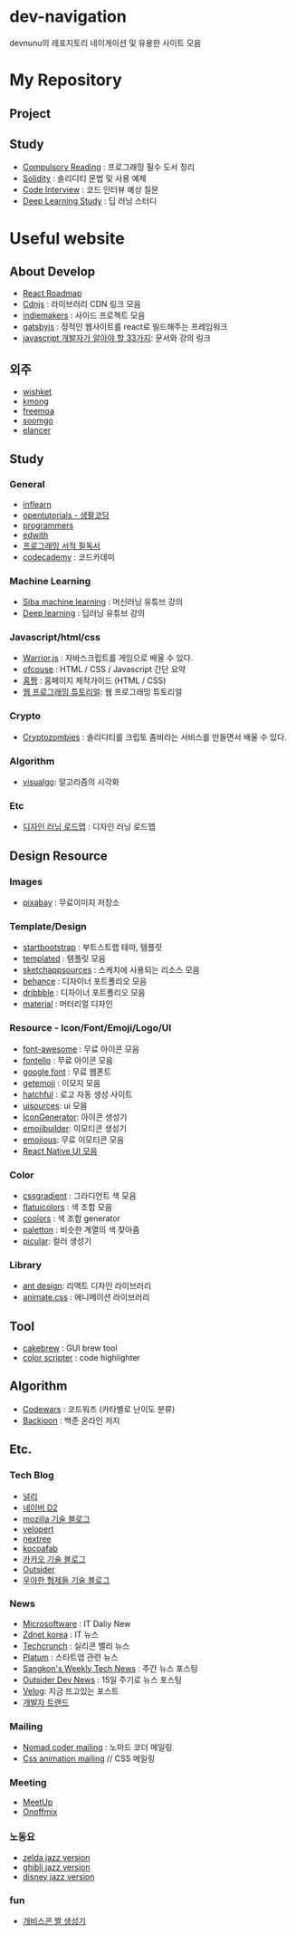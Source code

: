 # dev-navigation

devnunu의 레포지토리 네이게이션 및 유용한 사이트 모음

# My Repository

## Project

## Study

- [Compulsory Reading](https://github.com/nunu-dev/compulsory-reading/wiki) : 프로그래밍 필수 도서 정리
- [Solidity](https://github.com/nunu-dev/solidity-study/wiki) : 솔리디티 문법 및 사용 예제
- [Code Interview](https://github.com/nunu-dev/code-interview) : 코드 인터뷰 예상 질문
- [Deep Learning Study](https://github.com/nunu-dev/deep_leaning_study) : 딥 러닝 스터디

# Useful website

## About Develop

- [React Roadmap](https://github.com/adam-golab/react-developer-roadmap)
- [Cdnjs](https://cdnjs.com/) : 라이브러리 CDN 링크 모음
- [indiemakers](https://indiemakers.net/) : 사이드 프로젝트 모음
- [gatsbyjs](https://www.gatsbyjs.org/) : 정적인 웹사이트를 react로 빌드해주는 프레임워크
- [javascript 개발자가 알아야 할 33가지](https://github.com/yjs03057/33-js-concepts): 문서와 강의 링크

## 외주
- [wishket](https://www.wishket.com/mywishket/partners/)
- [kmong](https://kmong.com/)
- [freemoa](https://freemoa.net/)
- [soomgo](https://soomgo.com/)
- [elancer](https://elancer.co.kr/)


## Study

### General

- [inflearn](https://www.inflearn.com/)
- [opentutorials - 생활코딩](https://opentutorials.org/course/1)
- [programmers](https://programmers.co.kr/)
- [edwith](https://www.edwith.org/)
- [프로그래밍 서적 필독서](https://www.sangkon.com/2018/08/27/good_books_for_dev_2018/)
- [codecademy](https://www.codecademy.com/) : 코드카데미

### Machine Learning

- [Siba machine learning](https://www.youtube.com/playlist?list=PLVNY1HnUlO241gILgQloWAs0xrrkqQfKe) : 머신러닝 유튜브 강의
- [Deep learning](https://www.youtube.com/user/hunkims) : 딥러닝 유튜브 강의

### Javascript/html/css

- [Warrior.js](https://warrior.js.org/) : 자바스크립트를 게임으로 배울 수 있다.
- [ofcouse](https://ofcourse.kr/) : HTML / CSS / Javascript 간단 요약
- [홈짱](http://www.homejjang.com/) : 홈페이지 제작가이드 (HTML / CSS)
- [웹 프로그래밍 튜토리얼](https://poiemaweb.com/): 웹 프로그래밍 튜토리얼

### Crypto

- [Cryptozombies](https://cryptozombies.io/ko/) : 솔리디티를 크립토 좀비라는 서비스를 만들면서 배울 수 있다.

### Algorithm

- [visualgo](https://visualgo.net/ko): 알고리즘의 시각화

### Etc

- [디자인 러닝 로드맵](https://www.degreeless.design/) : 디자인 러닝 로드맵

## Design Resource

### Images

- [pixabay](https://pixabay.com/ko/) : 무료이미지 저장소

### Template/Design

- [startbootstrap](https://startbootstrap.com/) : 부트스트랩 테마, 템플릿
- [templated](https://templated.co/) : 템플릿 모음
- [sketchappsources](https://www.sketchappsources.com/) : 스케치에 사용되는 리소스 모음
- [behance](https://www.behance.net/) : 디자이너 포트폴리오 모음
- [dribbble](https://dribbble.com/) : 디자이너 포트폴리오 모음
- [material](https://material.io/) : 머터리얼 디자인

### Resource - Icon/Font/Emoji/Logo/UI

- [font-awesome](https://fontawesome.com/?from=io) : 무료 아이콘 모음
- [fontello](http://fontello.com/) : 무료 아이콘 모음
- [google font](https://fonts.google.com/) : 무료 웹폰트
- [getemoji](https://getemoji.com/) : 이모지 모음
- [hatchful](https://hatchful.shopify.com/) : 로고 자동 생성 사이트
- [uisources](https://www.uisources.com/apps): ui 모음
- [IconGenerator](https://github.com/onmyway133/IconGenerator): 아이콘 생성기
- [emojibuilder](http://phlntn.com/emojibuilder/): 이모티콘 생성기
- [emojious](https://www.emojious.com): 무료 이모티콘 모음
- [React Native UI 모음](https://github.com/madhavanmalolan/awesome-reactnative-ui)

### Color
- [cssgradient](https://cssgradient.io/gradient-backgrounds/) : 그라디언트 색 모음
- [flatuicolors](https://flatuicolors.com/) : 색 조합 모음
- [coolors](https://coolors.co/) : 색 조합 generator
- [paletton](http://paletton.com/#uid=13g0u0kk2L29hWEfeRboiE9trxK) : 비슷한 계열의 색 찾아줌
- [picular](https://picular.co/): 컬러 생성기

### Library

- [ant design](https://ant.design/): 리액트 디자인 라이브러리
- [animate.css](https://daneden.github.io/animate.css/) : 애니메이션 라이브러리

## Tool

- [cakebrew](https://www.cakebrew.com/) : GUI brew tool
- [color scripter](https://colorscripter.com/) : code highlighter

## Algorithm

- [Codewars](https://www.codewars.com/dashboard) : 코드워즈 (카타별로 난이도 분류)
- [Backjoon](https://www.acmicpc.net/) : 백준 온라인 저지

## Etc.

### Tech Blog

- [널리](http://nuli.navercorp.com/)
- [네이버 D2](https://d2.naver.com/home)
- [mozilla 기술 블로그](http://hacks.mozilla.or.kr/)
- [velopert](https://velopert.com/)
- [nextree](http://www.nextree.co.kr/author/nextree/)
- [kocoafab](https://kocoafab.cc/)
- [카카오 기술 블로그](http://tech.kakao.com/)
- [Outsider](https://blog.outsider.ne.kr/)
- [우아한 형제들 기술 블로그](http://woowabros.github.io/)

### News

- [Microsoftware](https://www.imaso.co.kr/) : IT Daliy New
- [Zdnet korea](http://www.zdnet.co.kr/?lo=zv1) : IT 뉴스
- [Techcrunch](https://techcrunch.com/) : 실리콘 밸리 뉴스
- [Platum](https://platum.kr/) : 스타트업 관련 뉴스
- [Sangkon's Weekly Tech News](https://www.sangkon.com/tag/weekly/) : 주간 뉴스 포스팅
- [Outsider Dev News](https://blog.outsider.ne.kr/category/Newsletter) : 15일 주기로 뉴스 포스팅
- [Velog](https://velog.io/trending): 지금 뜨고있는 포스트
- [개발자 트랜드](http://heej.in/)

### Mailing

- [Nomad coder mailing](https://us16.list-manage.com/subscribe?u=a99b43453db5050f1f26b2744&id=cc02020e1a) : 노마드 코더 메일링
- [Css animation mailing](https://cssanimation.rocks/weekly/) // CSS 메일링

### Meeting

- [MeetUp](https://www.meetup.com/ko-KR/)
- [Onoffmix](https://onoffmix.com/)

### 노동요

- [zelda jazz version](https://www.youtube.com/watch?v=3frlf4W0KOc)
- [ghibli jazz version](https://www.youtube.com/watch?v=3jWRrafhO7M)
- [disney jazz version](https://www.youtube.com/watch?v=eMsUAkXf0b8)

### fun

- [개비스콘 짤 생성기](https://rajephon.github.io/gvsc/)
